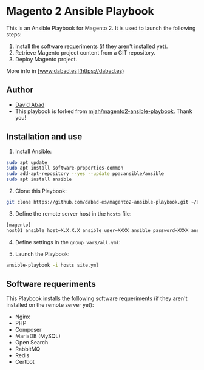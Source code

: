 # Magento 2 Ansible Playbook

This is an Ansible Playbook for Magento 2. It is used to launch the following steps:

1. Install the software requeriments (if they aren't installed yet).
2. Retrieve Magento project content from a GIT repository.
3. Deploy Magento project.

More info in [www.dabad.es](https://dabad.es)

## Author

- [David Abad](https://dabad.es)
- This playbook is forked from [mjah/magento2-ansible-playbook](https://github.com/mjah/magento2-ansible-playbook). Thank you!


## Installation and use

1. Install Ansible:

```bash
sudo apt update
sudo apt install software-properties-common
sudo add-apt-repository --yes --update ppa:ansible/ansible
sudo apt install ansible
```

2. Clone this Playbook:

```bash
git clone https://github.com/dabad-es/magento2-ansible-playbook.git ~/ansible
```

3. Define the remote server host in the `hosts` file: 

```bash
[magento]
host01 ansible_host=X.X.X.X ansible_user=XXXX ansible_password=XXXX ansible_become_password=XXXX
```

4. Define settings in the `group_vars/all.yml`:


5. Launch the Playbook: 

```bash
ansible-playbook -i hosts site.yml
```


## Software requeriments

This Playbook installs the following software requeriments (if they aren't installed on the remote server yet):

- Nginx
- PHP
- Composer
- MariaDB (MySQL)
- Open Search
- RabbitMQ
- Redis
- Certbot

